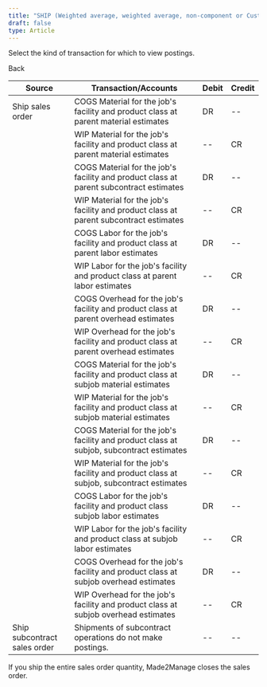 ```yaml
---
title: "SHIP (Weighted average, weighted average, non-component or Customer jobs)"
draft: false
type: Article
---
```


Select the kind of transaction for which to view postings. 

Back

| Source                       | Transaction/Accounts                                                                    | Debit | Credit |
|------------------------------|-----------------------------------------------------------------------------------------|-------|--------|
| Ship sales order           | COGS Material for the job's facility and product class at parent material estimates     | DR    | --     |
|                              | WIP Material for the job's facility and product class at parent material estimates      | --    | CR     |
|                              | COGS Material for the job's facility and product class at parent subcontract estimates  | DR    | --     |
|                              | WIP Material for the job's facility and product class at parent subcontract estimates   | --    | CR     |
|                              | COGS Labor for the job's facility and product class at parent labor estimates           | DR    | --     |
|                              | WIP Labor for the job's facility and product class at parent labor estimates            | --    | CR     |
|                              | COGS Overhead for the job's facility and product class at parent overhead estimates     | DR    | --     |
|                              | WIP Overhead for the job's facility and product class at parent overhead estimates      | --    | CR     |
|                              | COGS Material for the job's facility and product class at subjob material estimates     | DR    | --     |
|                              | WIP Material for the job's facility and product class at subjob material estimates      | --    | CR     |
|                              | COGS Material for the job's facility and product class at subjob, subcontract estimates | DR    | --     |
|                              | WIP Material for the job's facility and product class at subjob, subcontract estimates  | --    | CR     |
|                              | COGS Labor for the job's facility and product class subjob labor estimates              | DR    | --     |
|                              | WIP Labor for the job's facility and product class at subjob labor estimates            | --    | CR     |
|                              | COGS Overhead for the job's facility and product class at subjob overhead estimates     | DR    | --     |
|                              | WIP Overhead for the job's facility and product class at subjob overhead estimates      | --    | CR     |
| Ship subcontract sales order | Shipments of subcontract operations do not make postings.                               | --    | --     |

 If you ship the entire sales order quantity, Made2Manage closes the sales order.